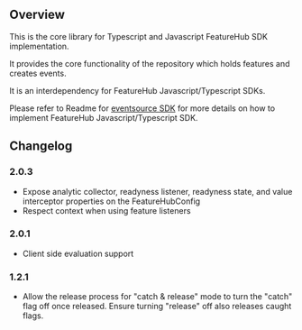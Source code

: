 ## Overview

This is the core library for Typescript and Javascript FeatureHub SDK implementation.

It provides the core functionality of the
repository which holds features and creates events.

It is an interdependency for FeatureHub Javascript/Typescript SDKs. 

Please refer to Readme for [eventsource SDK](https://www.npmjs.com/package/featurehub-eventsource-sdk) 
for more details on how to implement FeatureHub Javascript/Typescript SDK.   

## Changelog
            
### 2.0.3 

- Expose analytic collector, readyness listener, readyness state, and value interceptor properties on the FeatureHubConfig
- Respect context when using feature listeners

### 2.0.1
- Client side evaluation support

### 1.2.1 
- Allow the release process for "catch & release" mode to turn the "catch" flag off once released. Ensure turning
"release" off also releases caught flags.
  
